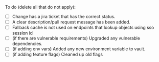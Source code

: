 To do (delete all that do not apply):

 - [ ] Change has a jira ticket that has the correct status.
 - [ ] A clear description/pull request message has been added.
 - [ ] Fallback cache is not used on endpoints that lookup objects using sso session id
 - [ ] (if there are vulnerable requirements) Upgraded any vulnerable dependencies.
 - [ ] (if adding env vars) Added any new environment variable to vault.
 - [ ] (if adding feature flags) Cleaned up old flags
